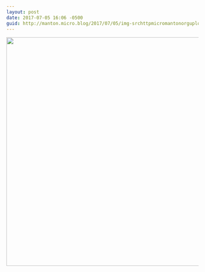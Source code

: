 ```yaml
---
layout: post
date: 2017-07-05 16:06 -0500
guid: http://manton.micro.blog/2017/07/05/img-srchttpmicromantonorguploadsbfjpg-width.html
---
```

<img src="http://micro.manton.org/uploads/2017/622b84f989.jpg" width="600" height="600" />
